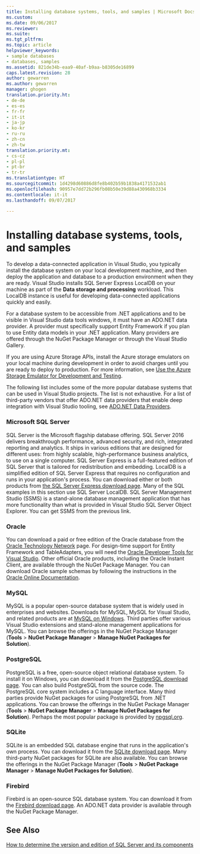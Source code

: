 ```yaml
---
title: Installing database systems, tools, and samples | Microsoft Docs
ms.custom: 
ms.date: 09/06/2017
ms.reviewer: 
ms.suite: 
ms.tgt_pltfrm: 
ms.topic: article
helpviewer_keywords:
- sample databases
- databases, samples
ms.assetid: 821de34b-eaa9-40af-b9aa-b8305de16899
caps.latest.revision: 28
author: gewarren
ms.author: gewarren
manager: ghogen
translation.priority.ht:
- de-de
- es-es
- fr-fr
- it-it
- ja-jp
- ko-kr
- ru-ru
- zh-cn
- zh-tw
translation.priority.mt:
- cs-cz
- pl-pl
- pt-br
- tr-tr
ms.translationtype: HT
ms.sourcegitcommit: 1d4298d60886d8fe8b402b59b1838a4171532ab1
ms.openlocfilehash: 90957e7dd72b296fb08b50e39d88a430968b3334
ms.contentlocale: it-it
ms.lasthandoff: 09/07/2017

---
```

# <a name="installing-database-systems-tools-and-samples"></a>Installing database systems, tools, and samples
To develop a data-connected application in Visual Studio, you typically install the database system on your local development machine, and then deploy the application and database to a production environment when they are ready. Visual Studio installs SQL Server Express LocalDB on your machine as part of the **Data storage and processing** workload. This LocalDB instance is useful for developing data-connected applications quickly and easily.  

For a database system to be accessible from .NET applications and to be visible in Visual Studio data tools windows, it must have an ADO.NET data provider. A provider must specifically support Entity Framework if you plan to use Entity data models in your .NET application. Many providers are offered through the NuGet Package Manager or through the Visual Studio Gallery.   
  
If you are using Azure Storage APIs, install the Azure storage emulators on your local machine during development in order to avoid charges until you are ready to deploy to production. For more information, see [Use the Azure Storage Emulator for Development and Testing](https://azure.microsoft.com/en-us/documentation/articles/storage-use-emulator/).  
  
The following list includes some of the more popular database systems that can be used in Visual Studio projects. The list is not exhaustive. For a list of third-party vendors that offer ADO.NET data providers that enable deep integration with Visual Studio tooling, see [ADO.NET Data Providers](https://msdn.microsoft.com/en-us/library/dd363565.aspx).  
  
### <a name="microsoft-sql-server"></a>Microsoft SQL Server  
 SQL Server is the Microsoft flagship database offering. SQL Server 2016 delivers breakthrough performance, advanced security, and rich, integrated reporting and analytics. It ships in various editions that are designed for different uses: from highly scalable, high-performance business analytics, to use on a single computer. SQL Server Express is a full-featured edition of SQL Server that is tailored for redistribution and embedding.  LocalDB is a simplified edition of SQL Server Express that requires no configuration and runs in your application's process. You can download either or both products from [the SQL Server Express download page](https://www.microsoft.com/en-us/server-cloud/Products/sql-server-editions/sql-server-express.aspx).    Many of the SQL examples in this section use SQL Server LocalDB. SQL Server Management Studio (SSMS) is a stand-alone database management application that has more functionality than what is provided in Visual Studio SQL Server Object Explorer. You can get SSMS from the previous link.  
  
### <a name="oracle"></a>Oracle  
 You can download a paid or free edition of the Oracle database from the [Oracle Technology Network](http://www.oracle.com/technetwork/database/enterprise-edition/downloads/index-092322.html) page. For design-time support for Entity Framework and TableAdapters, you will need the [Oracle Developer Tools for Visual Studio](http://www.oracle.com/technetwork/developer-tools/visual-studio/overview/index.html). Other official Oracle products, including the Oracle Instant Client, are available through the NuGet Package Manager.  You can download Oracle sample schemas by following the instructions in the [Oracle Online Documentation](http://docs.oracle.com/cd/E11882_01/server.112/e10831/toc.htm).  
  
### <a name="mysql"></a>MySQL  
 MySQL is a popular open-source database system that is widely used in enterprises and websites. Downloads for MySQL, MySQL for Visual Studio, and related products are at [MySQL on Windows](http://www.mysql.com/why-mysql/windows/).  Third parties offer various Visual Studio extensions and stand-alone management applications for MySQL. You can browse the offerings in the NuGet Package Manager (**Tools** > **NuGet Package Manager** > **Manage NuGet Packages for Solution**).  
  
### <a name="postgresql"></a>PostgreSQL  
 PostgreSQL is a free, open-source object relational database system. To install it on Windows, you can download it from the [PostgreSQL download page](http://www.postgresql.org/download/windows/).  You can also build PostgreSQL from the source code.  The PostgreSQL core system includes a C language interface. Many third parties provide NuGet packages for using PostgreSQL from .NET applications.  You can browse the offerings in the NuGet Package Manager (**Tools** > **NuGet Package Manager** > **Manage NuGet Packages for Solution**). Perhaps the most popular package is provided by [npgsql.org](http://www.npgsql.org).  
  
### <a name="sqlite"></a>SQLite  
 SQLite is an embedded SQL database engine that runs in the application's own process. You can download it from the [SQLite download page](http://www.sqlite.org/download.html). Many third-party NuGet packages for SQLite are also available. You can browse the offerings in the NuGet Package Manager (**Tools** > **NuGet Package Manager** > **Manage NuGet Packages for Solution**).  
  
### <a name="firebird"></a>Firebird  
 Firebird is an open-source SQL database system. You can download it from the [Firebird download page](http://firebirdsql.org/en/downloads/). An ADO.NET data provider is available through the NuGet Package Manager.  
  
## <a name="see-also"></a>See Also  
 [How to determine the version and edition of SQL Server and its components](http://support.microsoft.com/kb/321185)
